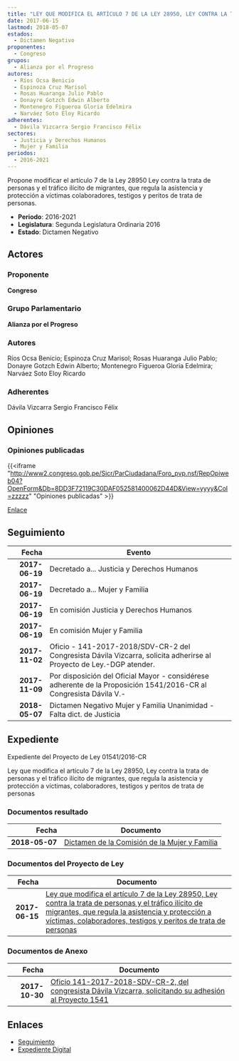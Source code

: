 ```yaml
---
title: "LEY QUE MODIFICA EL ARTÍCULO 7 DE LA LEY 28950, LEY CONTRA LA TRATA DE PERSONAS Y EL TRÁFICO ILÍCITO DE MIGRANTES QUE REGULA LA ASISTENCIA Y PROTECCIÓN A VÍCTIMAS, COLABORADORES, TESTIGOS Y PERITOS DE TRATA DE PERSONAS"
date: 2017-06-15
lastmod: 2018-05-07
estados: 
  - Dictamen Negativo
proponentes: 
  - Congreso
grupos: 
  - Alianza por el Progreso
autores: 
  - Ríos Ocsa Benicio
  - Espinoza Cruz Marisol
  - Rosas Huaranga Julio Pablo
  - Donayre Gotzch Edwin Alberto
  - Montenegro Figueroa Gloria Edelmira
  - Narváez Soto Eloy Ricardo
adherentes: 
  - Dávila Vizcarra Sergio Francisco Félix
sectores: 
  - Justicia y Derechos Humanos
  - Mujer y Familia
periodos: 
  - 2016-2021
---
```


Propone modificar el artículo 7 de la Ley 28950 Ley contra la trata de personas y el tráfico ilícito de migrantes, que regula la asistencia y protección a víctimas colaboradores, testigos y peritos de trata de personas.

- **Periodo**: 2016-2021
- **Legislatura**: Segunda Legislatura Ordinaria 2016
- **Estado**: Dictamen Negativo

## Actores

### Proponente

**Congreso**

### Grupo Parlamentario

**Alianza por el Progreso**

### Autores

Ríos Ocsa Benicio; Espinoza Cruz Marisol; Rosas Huaranga Julio Pablo; Donayre Gotzch Edwin Alberto; Montenegro Figueroa Gloria Edelmira; Narváez Soto Eloy Ricardo

### Adherentes

Dávila Vizcarra Sergio Francisco Félix


## Opiniones

### Opiniones publicadas

{{<iframe "http://www2.congreso.gob.pe/Sicr/ParCiudadana/Foro_pvp.nsf/RepOpiweb04?OpenForm&Db=8DD3F72119C30DAF052581400062D44D&View=yyyy&Col=zzzzz" "Opiniones publicadas" >}}

[Enlace](http://www2.congreso.gob.pe/Sicr/ParCiudadana/Foro_pvp.nsf/RepOpiweb04?OpenForm&Db=8DD3F72119C30DAF052581400062D44D&View=yyyy&Col=zzzzz)

## Seguimiento

| Fecha | Evento |
|------:|--------|
| **2017-06-19** | Decretado a... Justicia y Derechos Humanos|
| **2017-06-19** | Decretado a... Mujer y Familia|
| **2017-06-19** | En comisión Justicia y Derechos Humanos|
| **2017-06-19** | En comisión Mujer y Familia|
| **2017-11-02** | Oficio - 141-2017-2018/SDV-CR-2 del Congresista Dávila Vizcarra, solicita adherirse al Proyecto de Ley.-DGP atender.|
| **2017-11-09** | Por disposición del Oficial Mayor - considérese adherente de la Proposición 1541/2016-CR al Congresista Dávila V.-|
| **2018-05-07** | Dictamen Negativo Mujer y Familia Unanimidad - Falta dict. de Justicia|


## Expediente

Expediente del Proyecto de Ley 01541/2016-CR

Ley que modifica el artículo 7 de la Ley 28950, Ley contra la trata de personas y el tráfico ilícito de migrantes, que regula la asistencia y protección a víctimas, colaboradores, testigos y peritos de trata de personas


### Documentos resultado

| Fecha | Documento |
|------:|--------|
| **2018-05-07** | [Dictamen de la Comisión de la Mujer y Familia](http://www.leyes.congreso.gob.pe/Documentos/2016_2021/Dictamenes/Proyectos_de_Ley/01541DC16MAY20180507.pdf) |

### Documentos del Proyecto de Ley

| Fecha | Documento |
|------:|--------|
| **2017-06-15** | [Ley que modifica el artículo 7 de la Ley 28950, Ley contra la trata de personas y el tráfico ilícito de migrantes, que regula la asistencia y protección a víctimas, colaboradores, testigos y peritos de trata de personas](http://www.leyes.congreso.gob.pe/Documentos/2016_2021/Proyectos_de_Ley_y_de_Resoluciones_Legislativas/PL0154120170615..PDF) |

### Documentos de Anexo

| Fecha | Documento |
|------:|--------|
| **2017-10-30** | [Oficio 141-2017-2018-SDV-CR-2, del congresista Dávila Vizcarra, solicitando su adhesión al Proyecto 1541](http://www.leyes.congreso.gob.pe/Documentos/2016_2021/Adhesiones/Proyectos_de_Ley/OFICIO-141-2017-2018-SDV-CR-2..PDF) |

## Enlaces 

- [Seguimiento](http://www2.congreso.gob.pe/Sicr/TraDocEstProc/CLProLey2016.nsf/f7fff46988ca05b1052578e100829cc7/8bcf9cf799dcff5705258140007f65e8?OpenDocument)
- [Expediente Digital](http://www2.congreso.gob.pehttp://www2.congreso.gob.pe/Sicr/TraDocEstProc/CLProLey2016.nsf/f7fff46988ca05b1052578e100829cc7/8bcf9cf799dcff5705258140007f65e8?OpenDocument&Click=05257FB7005EB655.eb71d0cf91d8294e05256cdf006b5706/$Body/0.1C6C)
